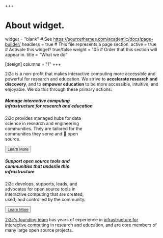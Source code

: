 +++
# About widget.
widget = "blank"  # See https://sourcethemes.com/academic/docs/page-builder/
headless = true  # This file represents a page section.
active = true  # Activate this widget? true/false
weight = 105  # Order that this section will appear in.
title = "What we do"

[design]
  columns = "1"
+++

2i2c is a non-profit that makes interactive computing more accessible and powerful for research and education. We strive to **accelerate research and discovery**, and to **empower education** to be more accessible, intuitive, and enjoyable. We do this through these primary actions:

<div class="card-group mission-cards">
    <div class="card w-50 m-3" style="width: 18rem;">
        <div class="card-body text-center">
            <h5 class="card-title">Manage interactive computing infrastructure for research and education</h5>
            <p class="card-text">
            2i2c provides managed hubs for data science in research and engineering communities. They are tailored for the communities they serve and 💯 open source.
            </p>
        </div>
        <div class="card-footer text-center">
            <button type="button" class="btn btn-light"><a href="infrastructure" class="card-link">Learn More</a></button>
        </div>
    </div>
    <div class="card w-50  m-3" style="width: 18rem;">
        <div class="card-body text-center">
            <h5 class="card-title">Support open source tools and communities that underlie this infrastructure</h5>
            <p class="card-text">
            2i2c develops, supports, leads, and advocates for open source tools in interactive computing that are created, used, and controlled by the community.
            </p>
        </div>
        <div class="card-footer text-center">
            <button type="button" class="btn btn-light text-white"><a class="card-link" href="open-source">Learn More</a></button>
        </div>
    </div>
</div>


[2i2c's founding team](/about) has years of experience in
[infrastructure for interactive computing](/infrastructure) in research and education,
and are core members of many large open source projects.
